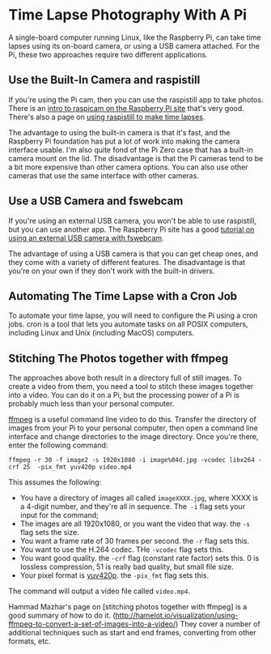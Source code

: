 # Time Lapse Photography With A Pi

A single-board computer running Linux, like the Raspberry Pi, can take time lapses using its on-board camera, or using a USB camera attached. For the Pi, these two approaches require two different applications.

## Use the Built-In Camera and raspistill
If you're using the Pi cam, then you can use the raspistill app to take photos. There is an [intro to raspicam on the Raspberry Pi site](https://www.raspberrypi.org/documentation/usage/camera/raspicam/) that's very good. There's also a page on [using raspistill to make time lapses](https://www.raspberrypi.org/documentation/usage/camera/raspicam/timelapse.md).

The advantage to using the built-in camera is that it's fast, and the Raspberry Pi foundation has put a lot of work into making the camera interface usable. I'm also quite fond of the Pi Zero case that has a built-in camera mount on the lid. The disadvantage is that the Pi cameras tend to be a bit more expensive than other camera options. You can also use other cameras that use the same interface with other cameras. 

## Use a USB Camera and fswebcam
If you're using an external USB camera, you won't be able to use raspistill, but you can use another app. The Raspberry Pi site has a good [tutorial on using an external USB camera with fswebcam](https://www.raspberrypi.org/documentation/usage/webcams/).

The advantage of using a USB camera is that you can get cheap ones, and they come with a variety of different features. The disadvantage is that you're on your own if they don't work with the built-in drivers.

## Automating The Time Lapse with a Cron Job
To automate your time lapse, you will need to configure the Pi using a cron jobs. cron is a tool that lets you automate tasks on all POSIX computers, including Linux and Unix (including MacOS) computers.

## Stitching The Photos together with ffmpeg
The approaches above both result in a directory full of still images. To create a video from them, you need a tool to stitch these images together into a video. You can do it on a Pi, but the processing power of a Pi is probably much less than your personal computer. 

[ffmpeg](https://www.ffmpeg.org/) is a useful command line video to do this. Transfer the directory of images from your Pi to your personal computer, then open a command line interface and change directories to the image directory. Once you're there, enter the following command:

````
ffmpeg -r 30 -f image2 -s 1920x1080 -i image%04d.jpg -vcodec libx264 -crf 25  -pix_fmt yuv420p video.mp4
````

This assumes the following: 

* You have a directory of images all called `imageXXXX.jpg`, where XXXX is a 4-digit number, and they're all in sequence. The` -i` flag sets your input for the command;
* The images are all 1920x1080, or you want the video that way. the `-s` flag sets the size.
* You want a frame rate of 30 frames per second. the `-r` flag sets this.
* You want to use the H.264 codec. THe `-vcodec` flag sets this.
* You want good quality. the `-crf` flag (constant rate factor) sets this. 0 is lossless compression, 51 is really bad quality, but small file size.
* Your pixel format is [yuv420p](http://softpixel.com/~cwright/programming/colorspace/yuv/). the `-pix_fmt` flag sets this.

The command will output a video file called `video.mp4`.

Hammad Mazhar's page on [stitching photos together with ffmpeg] is a good summary of how to do it. (http://hamelot.io/visualization/using-ffmpeg-to-convert-a-set-of-images-into-a-video/) They cover a number of additional techniques such as start and end frames, converting from other formats, etc.